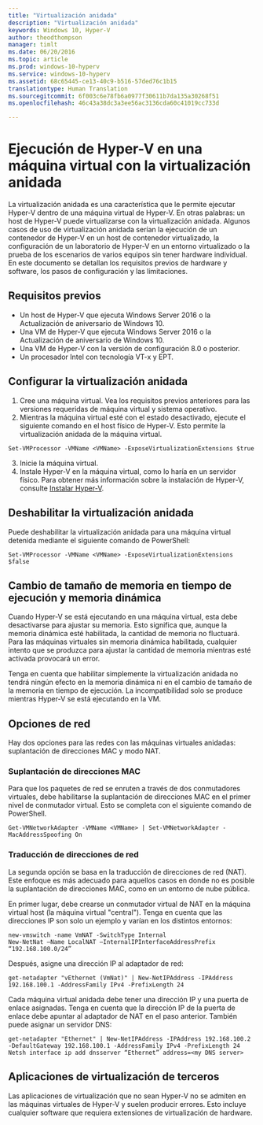```yaml
---
title: "Virtualización anidada"
description: "Virtualización anidada"
keywords: Windows 10, Hyper-V
author: theodthompson
manager: timlt
ms.date: 06/20/2016
ms.topic: article
ms.prod: windows-10-hyperv
ms.service: windows-10-hyperv
ms.assetid: 68c65445-ce13-40c9-b516-57ded76c1b15
translationtype: Human Translation
ms.sourcegitcommit: 6f003c6e78fb6a0977f30611b7da135a30268f51
ms.openlocfilehash: 46c43a38dc3a3ee56ac3136cda60c41019cc733d

---
```


# Ejecución de Hyper-V en una máquina virtual con la virtualización anidada

La virtualización anidada es una característica que le permite ejecutar Hyper-V dentro de una máquina virtual de Hyper-V. En otras palabras: un host de Hyper-V puede virtualizarse con la virtualización anidada. Algunos casos de uso de virtualización anidada serían la ejecución de un contenedor de Hyper-V en un host de contenedor virtualizado, la configuración de un laboratorio de Hyper-V en un entorno virtualizado o la prueba de los escenarios de varios equipos sin tener hardware individual. En este documento se detallan los requisitos previos de hardware y software, los pasos de configuración y las limitaciones. 

## Requisitos previos

- Un host de Hyper-V que ejecuta Windows Server 2016 o la Actualización de aniversario de Windows 10.
- Una VM de Hyper-V que ejecuta Windows Server 2016 o la Actualización de aniversario de Windows 10.
- Una VM de Hyper-V con la versión de configuración 8.0 o posterior.
- Un procesador Intel con tecnología VT-x y EPT.

## Configurar la virtualización anidada

1. Cree una máquina virtual. Vea los requisitos previos anteriores para las versiones requeridas de máquina virtual y sistema operativo.
2. Mientras la máquina virtual esté con el estado desactivado, ejecute el siguiente comando en el host físico de Hyper-V. Esto permite la virtualización anidada de la máquina virtual.

```none
Set-VMProcessor -VMName <VMName> -ExposeVirtualizationExtensions $true
```
3. Inicie la máquina virtual.
4. Instale Hyper-V en la máquina virtual, como lo haría en un servidor físico. Para obtener más información sobre la instalación de Hyper-V, consulte [Instalar Hyper-V]( https://msdn.microsoft.com/en-us/virtualization/hyperv_on_windows/quick_start/walkthrough_install).

## Deshabilitar la virtualización anidada
Puede deshabilitar la virtualización anidada para una máquina virtual detenida mediante el siguiente comando de PowerShell:
```none
Set-VMProcessor -VMName <VMName> -ExposeVirtualizationExtensions $false
```

## Cambio de tamaño de memoria en tiempo de ejecución y memoria dinámica
Cuando Hyper-V se está ejecutando en una máquina virtual, esta debe desactivarse para ajustar su memoria. Esto significa que, aunque la memoria dinámica esté habilitada, la cantidad de memoria no fluctuará. Para las máquinas virtuales sin memoria dinámica habilitada, cualquier intento que se produzca para ajustar la cantidad de memoria mientras esté activada provocará un error. 

Tenga en cuenta que habilitar simplemente la virtualización anidada no tendrá ningún efecto en la memoria dinámica ni en el cambio de tamaño de la memoria en tiempo de ejecución. La incompatibilidad solo se produce mientras Hyper-V se está ejecutando en la VM.

## Opciones de red
Hay dos opciones para las redes con las máquinas virtuales anidadas: suplantación de direcciones MAC y modo NAT.

### Suplantación de direcciones MAC
Para que los paquetes de red se enruten a través de dos conmutadores virtuales, debe habilitarse la suplantación de direcciones MAC en el primer nivel de conmutador virtual. Esto se completa con el siguiente comando de PowerShell.

```none
Get-VMNetworkAdapter -VMName <VMName> | Set-VMNetworkAdapter -MacAddressSpoofing On
```
### Traducción de direcciones de red
La segunda opción se basa en la traducción de direcciones de red (NAT). Este enfoque es más adecuado para aquellos casos en donde no es posible la suplantación de direcciones MAC, como en un entorno de nube pública.

En primer lugar, debe crearse un conmutador virtual de NAT en la máquina virtual host (la máquina virtual "central"). Tenga en cuenta que las direcciones IP son solo un ejemplo y varían en los distintos entornos:
```none
new-vmswitch -name VmNAT -SwitchType Internal
New-NetNat –Name LocalNAT –InternalIPInterfaceAddressPrefix “192.168.100.0/24”
```
Después, asigne una dirección IP al adaptador de red:
```none
get-netadapter "vEthernet (VmNat)" | New-NetIPAddress -IPAddress 192.168.100.1 -AddressFamily IPv4 -PrefixLength 24
```
Cada máquina virtual anidada debe tener una dirección IP y una puerta de enlace asignadas. Tenga en cuenta que la dirección IP de la puerta de enlace debe apuntar al adaptador de NAT en el paso anterior. También puede asignar un servidor DNS:
```none
get-netadapter "Ethernet" | New-NetIPAddress -IPAddress 192.168.100.2 -DefaultGateway 192.168.100.1 -AddressFamily IPv4 -PrefixLength 24
Netsh interface ip add dnsserver “Ethernet” address=<my DNS server>
```

## Aplicaciones de virtualización de terceros
Las aplicaciones de virtualización que no sean Hyper-V no se admiten en las máquinas virtuales de Hyper-V y suelen producir errores. Esto incluye cualquier software que requiera extensiones de virtualización de hardware.



<!--HONumber=Sep16_HO4-->


